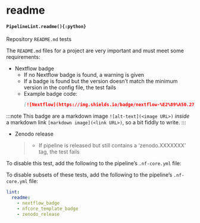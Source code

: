 # readme

#### `PipelineLint.readme(){:python}`

Repository `README.md` tests

The `README.md` files for a project are very important and must meet some requirements:

- Nextflow badge
  - If no Nextflow badge is found, a warning is given
  - If a badge is found but the version doesn’t match the minimum version in the config file, the test fails
  - Example badge code:
    ```md
    [![Nextflow](https://img.shields.io/badge/nextflow-%E2%89%A50.27.6-brightgreen.svg)](https://www.nextflow.io/)
    ```

:::note
This badge are a markdown image `![alt-text](<image URL>)` _inside_ a markdown link `[markdown image](<link URL>)`, so a bit fiddly to write.
:::

- Zenodo release
  > - If pipeline is released but still contains a ‘zenodo.XXXXXXX’ tag, the test fails

To disable this test, add the following to the pipeline’s `.nf-core.yml` file:

To disable subsets of these tests, add the following to the pipeline’s `.nf-core.yml` file:

```yaml
lint:
  readme:
    - nextflow_badge
    - nfcore_template_badge
    - zenodo_release
```
